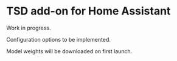 # TSD add-on for Home Assistant

Work in progress.

Configuration options to be implemented.

Model weights will be downloaded on first launch.
